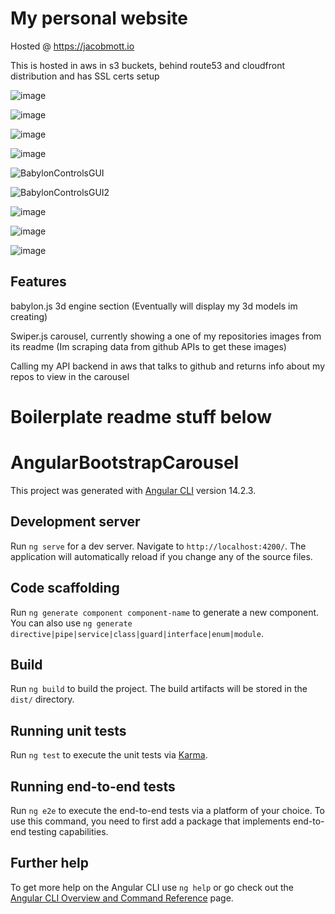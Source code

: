 

# My personal website

Hosted @ https://jacobmott.io

This is hosted in aws in s3 buckets, behind route53 and cloudfront distribution and has SSL certs setup 

![image](https://user-images.githubusercontent.com/3318539/194229686-bf4f5b78-bc11-4770-82c9-419f2250d898.png)

![image](https://user-images.githubusercontent.com/3318539/194229760-35b2610d-21bb-4148-b28a-199eaa8bd7bb.png)

![image](https://user-images.githubusercontent.com/3318539/194230029-bcbe6370-c118-486f-9198-6dafb83acf7a.png)

![image](https://user-images.githubusercontent.com/3318539/194230177-782f41b5-638e-4a4e-affd-ed8132c76cc1.png)


![BabylonControlsGUI](https://user-images.githubusercontent.com/3318539/194229847-d4e35888-69ab-42d2-9f0b-2f89ccb2b090.png)

![BabylonControlsGUI2](https://user-images.githubusercontent.com/3318539/194229870-ac6d1e34-bd05-4281-8edb-3cfc63bd82bc.png)



![image](https://user-images.githubusercontent.com/3318539/193500776-69a819d8-833c-4726-9c04-e219947e6d49.png)

![image](https://user-images.githubusercontent.com/3318539/193500799-6082c33e-1563-4769-93ef-85b7f867dde3.png)

![image](https://user-images.githubusercontent.com/3318539/193500833-40d42601-4918-4689-8544-b179ff6adfc6.png)



## Features

babylon.js 3d engine section (Eventually will display my 3d models im creating)

Swiper.js carousel, currently showing a one of my repositories images from its readme (Im scraping data from github APIs to get these images)

Calling my API backend in aws that talks to github and returns info about my repos to view in the carousel




# Boilerplate readme stuff below


# AngularBootstrapCarousel

This project was generated with [Angular CLI](https://github.com/angular/angular-cli) version 14.2.3.

## Development server

Run `ng serve` for a dev server. Navigate to `http://localhost:4200/`. The application will automatically reload if you change any of the source files.

## Code scaffolding

Run `ng generate component component-name` to generate a new component. You can also use `ng generate directive|pipe|service|class|guard|interface|enum|module`.

## Build

Run `ng build` to build the project. The build artifacts will be stored in the `dist/` directory.

## Running unit tests

Run `ng test` to execute the unit tests via [Karma](https://karma-runner.github.io).

## Running end-to-end tests

Run `ng e2e` to execute the end-to-end tests via a platform of your choice. To use this command, you need to first add a package that implements end-to-end testing capabilities.

## Further help

To get more help on the Angular CLI use `ng help` or go check out the [Angular CLI Overview and Command Reference](https://angular.io/cli) page.

